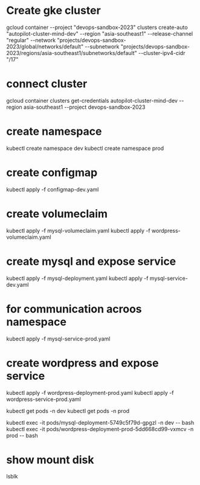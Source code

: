 # Create gke cluster
gcloud container --project "devops-sandbox-2023" clusters create-auto "autopilot-cluster-mind-dev" --region "asia-southeast1" --release-channel "regular" --network "projects/devops-sandbox-2023/global/networks/default" --subnetwork "projects/devops-sandbox-2023/regions/asia-southeast1/subnetworks/default" --cluster-ipv4-cidr "/17"

# connect cluster
gcloud container clusters get-credentials autopilot-cluster-mind-dev --region asia-southeast1 --project devops-sandbox-2023

# create namespace
kubectl create namespace dev
kubectl create namespace prod

# create configmap
kubectl apply -f configmap-dev.yaml


# create volumeclaim
kubectl apply -f mysql-volumeclaim.yaml
kubectl apply -f wordpress-volumeclaim.yaml

# create mysql and expose service
kubectl apply -f mysql-deployment.yaml
kubectl apply -f mysql-service-dev.yaml

# for communication acroos namespace
kubectl apply -f mysql-service-prod.yaml


# create wordpress and expose service
kubectl apply -f wordpress-deployment-prod.yaml
kubectl apply -f wordpress-service-prod.yaml


kubectl get pods -n dev
kubectl get pods -n prod

kubectl exec -it pods/mysql-deployment-5749c5f79d-gpgzl -n dev -- bash
kubectl exec -it pods/wordpress-deployment-prod-5dd668cd99-vxmcv -n prod -- bash
# show mount disk
lsblk


